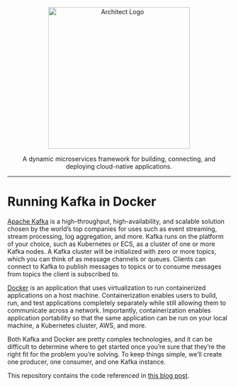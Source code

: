 <p align="center">
  <picture>
    <source media="(prefers-color-scheme: dark)" srcset="https://cdn.architect.io/logo/horizontal-inverted.png">
    <source media="(prefers-color-scheme: light)" srcset="https://cdn.architect.io/logo/horizontal.png">
    <img width="320" alt="Architect Logo" src="https://cdn.architect.io/logo/horizontal.png">
  </picture>
</p>

<p align="center">
  A dynamic microservices framework for building, connecting, and deploying cloud-native applications.
</p>

---

# Running Kafka in Docker
[Apache Kafka](https://kafka.apache.org/) is a high-throughput, high-availability, and scalable solution chosen by the world’s top companies for uses 
such as event streaming, stream processing, log aggregation, and more. Kafka runs on the platform of your choice, such as 
Kubernetes or ECS, as a cluster of one or more Kafka nodes. A Kafka cluster will be initialized with zero or more topics, 
which you can think of as message channels or queues. Clients can connect to Kafka to publish messages to topics or to 
consume messages from topics the client is subscribed to.

[Docker](https://www.docker.com/) is an application that uses virtualization to run containerized applications on a host machine. Containerization 
enables users to build, run, and test applications completely separately while still allowing them to communicate across 
a network. Importantly, containerization enables application portability so that the same application can be run on your 
local machine, a Kubernetes cluster, AWS, and more.

Both Kafka and Docker are pretty complex technologies, and it can be difficult to determine where to get started once 
you’re sure that they’re the right fit for the problem you’re solving. To keep things simple, we’ll create one producer, 
one consumer, and one Kafka instance.

This repository contains the code referenced in [this blog post](https://www.architect.io/blog/2021-01-26/kafka-docker-tutorial/).

